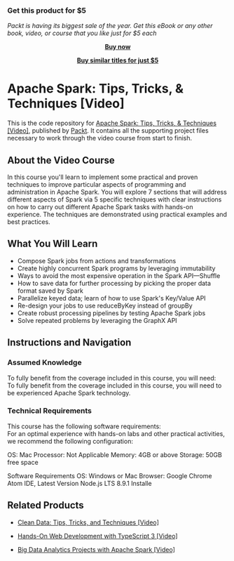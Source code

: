 
### Get this product for $5

<i>Packt is having its biggest sale of the year. Get this eBook or any other book, video, or course that you like just for $5 each</i>


<b><p align='center'>[Buy now](https://packt.link/9781789801125)</p></b>


<b><p align='center'>[Buy similar titles for just $5](https://subscription.packtpub.com/search)</p></b>


# Apache Spark: Tips, Tricks, & Techniques [Video]
This is the code repository for [Apache Spark: Tips, Tricks, & Techniques [Video]](https://www.packtpub.com/application-development/apache-spark-tips-tricks-techniques-video?utm_source=github&utm_medium=repository&utm_campaign=9781789801125), published by [Packt](https://www.packtpub.com/?utm_source=github). It contains all the supporting project files necessary to work through the video course from start to finish.
## About the Video Course
In this course you'll learn to implement some practical and proven techniques to improve particular aspects of programming and administration in Apache Spark. You will explore 7 sections that will address different aspects of Spark via 5 specific techniques with clear instructions on how to carry out different Apache Spark tasks with hands-on experience. The techniques are demonstrated using practical examples and best practices.

<H2>What You Will Learn</H2>
<DIV class=book-info-will-learn-text>
<UL>
<LI>Compose Spark jobs from actions and transformations 
<LI>Create highly concurrent Spark programs by leveraging immutability 
<LI>Ways to avoid the most expensive operation in the Spark API—Shuffle 
<LI>How to save data for further processing by picking the proper data format saved by Spark 
<LI>Parallelize keyed data; learn of how to use Spark's Key/Value API 
<LI>Re-design your jobs to use reduceByKey instead of groupBy 
<LI>Create robust processing pipelines by testing Apache Spark jobs 
<LI>Solve repeated problems by leveraging the GraphX API </LI></UL></DIV>

## Instructions and Navigation
### Assumed Knowledge
To fully benefit from the coverage included in this course, you will need:<br/>
To fully benefit from the coverage included in this course, you will need to be
experienced Apache Spark technology.
### Technical Requirements
This course has the following software requirements:<br/>
For an optimal experience with hands-on labs and other practical activities, we recommend the following configuration:

OS: Mac
Processor: Not Applicable
Memory: 4GB or above
Storage: 50GB free space

Software Requirements
OS: Windows or Mac
Browser: Google Chrome
Atom IDE, Latest Version
Node.js LTS 8.9.1 Installe


## Related Products
* [Clean Data: Tips, Tricks, and Techniques [Video]](https://www.packtpub.com/big-data-and-business-intelligence/clean-data-tips-tricks-and-techniques-video?utm_source=github&utm_medium=repository&utm_campaign=9781789808902)

* [Hands-On Web Development with TypeScript 3 [Video]](https://www.packtpub.com/application-development/hands-web-development-typescript-3-video?utm_source=github&utm_medium=repository&utm_campaign=9781789616095)

* [Big Data Analytics Projects with Apache Spark [Video]](https://www.packtpub.com/big-data-and-business-intelligence/big-data-analytics-projects-apache-spark-video?utm_source=github&utm_medium=repository&utm_campaign=9781789132373)


